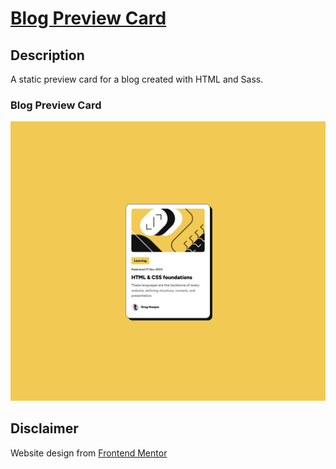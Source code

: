 # [Blog Preview Card](https://blog-preview-card-lenanle333.vercel.app/)

## Description
A static preview card for a blog created with HTML and Sass. 

### Blog Preview Card
![Blog Preview Card](https://github.com/lenanle333/Blog-Preview-Card/blob/473cab47249e448d48436c935cb1d245716b3452/Screenshot/Blog%20preview%20card%20screenshot.jpeg)

## Disclaimer
Website design from [Frontend Mentor](https://www.frontendmentor.io/challenges/blog-preview-card-ckPaj01IcS/hub)


